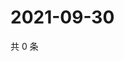# 2021-09-30

共 0 条

<!-- BEGIN WEIBO -->
<!-- 最后更新时间 Thu Sep 30 2021 19:11:44 GMT+0800 (China Standard Time) -->

<!-- END WEIBO -->
